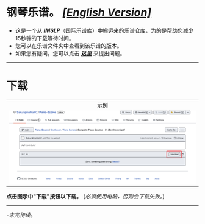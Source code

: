 # 钢琴乐谱。 *[[English Version]](https://github.com/SakurajimaMai02/Piano-Scores/blob/main/README.md)*
- 这是一个从 *[**IMSLP**](https://imslp.org/)*（国际乐谱库）中搬运来的乐谱仓库，为的是帮助您减少15秒钟的下载等待时间。
- 您可以在乐谱文件夹中查看到该乐谱的版本。
- 如果您有疑问，您可以点击 *[**这里**](https://github.com/SakurajimaMai02/Piano-Scores/issues)* 来提出问题。

---

# 下载
<table>
    <tr>
        <td> <div style="text-align: center;font-weight: 60;">示例<br></div> </td>
    </tr>
    <tr>
        <td> <img src="https://raw.githubusercontent.com/SakurajimaMai02/Piano-Scores/main/images/1E1E4600-94DA-475B-A928-3ABCB15A2A7B.jpeg"></img> </td>
</table>

**点击图示中"下载"按钮以下载。** (*必须使用电脑，否则会下载失败。*)

---

*-未完待续。*
